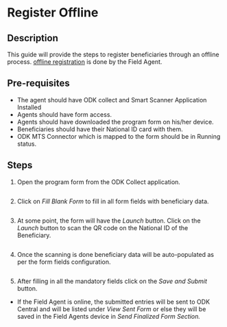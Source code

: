 # Register Offline

## Description

This guide will provide the steps to register beneficiaries through an offline process. [offline registration](https://github.com/OpenG2P/openg2p-documentation/blob/1.2.1/secure-registry/registration-methods/offline-registration.md) is done by the Field Agent.

## Pre-requisites

* The agent should have ODK collect and Smart Scanner Application Installed
* Agents should have form access.
* Agents should have downloaded the program form on his/her device.
* Beneficiaries should have their National ID card with them.
* ODK MTS Connector which is mapped to the form should be in Running status.

## Steps

1. Open the program form from the ODK Collect application.

<figure><img src="../../../.gitbook/assets/odk-collect-program-home-page.png" alt=""><figcaption></figcaption></figure>

2. Click on _Fill Blank Form_ to fill in all form fields with beneficiary data.

<figure><img src="../../../.gitbook/assets/odk-program-form-view.png" alt=""><figcaption></figcaption></figure>

3. At some point, the form will have the _Launch_ button. Click on the _Launch_ button to scan the QR code on the National ID of the Beneficiary.

<figure><img src="../../../.gitbook/assets/odk-form-launch.png" alt=""><figcaption></figcaption></figure>

4. Once the scanning is done beneficiary data will be auto-populated as per the form fields configuration.

<figure><img src="../../../.gitbook/assets/odk-form-after-launch.png" alt=""><figcaption></figcaption></figure>

5. After filling in all the mandatory fields click on the _Save and Submit_ button.

* If the Field Agent is online, the submitted entries will be sent to ODK Central and will be listed under _View Sent Form_ or else they will be saved in the Field Agents device in _Send Finalized Form Section._

<figure><img src="../../../.gitbook/assets/odk-form-save.png" alt=""><figcaption></figcaption></figure>
